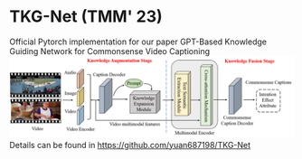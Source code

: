 # TKG-Net (TMM' 23)
Official Pytorch implementation for our paper GPT-Based Knowledge Guiding Network for Commonsense Video Captioning
![](https://github.com/NJUPT-MCC/TKG-Net/blob/main/2.png)
Details can be found in https://github.com/yuan687198/TKG-Net
